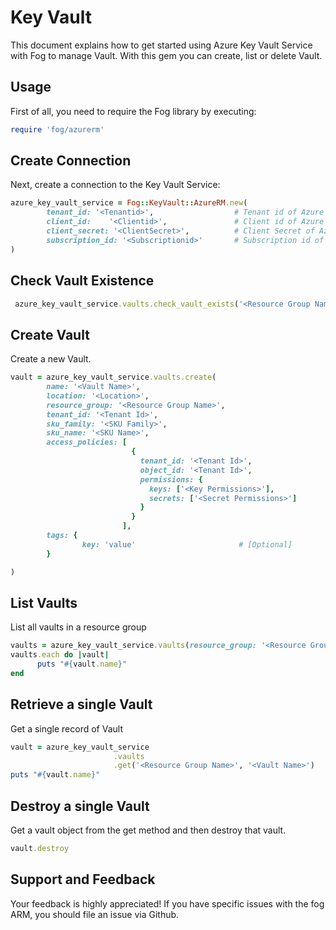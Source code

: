 # Key Vault

This document explains how to get started using Azure Key Vault Service with Fog to manage Vault. With this gem you can create, list or delete Vault.

## Usage

First of all, you need to require the Fog library by executing:

```ruby
require 'fog/azurerm'
```
## Create Connection

Next, create a connection to the Key Vault Service:

```ruby
azure_key_vault_service = Fog::KeyVault::AzureRM.new(
        tenant_id: '<Tenantid>',                  # Tenant id of Azure Active Directory Application
        client_id:    '<Clientid>',               # Client id of Azure Active Directory Application
        client_secret: '<ClientSecret>',          # Client Secret of Azure Active Directory Application
        subscription_id: '<Subscriptionid>'       # Subscription id of an Azure Account
)
```

## Check Vault Existence

```ruby
 azure_key_vault_service.vaults.check_vault_exists('<Resource Group Name>', '<Vault Name>')
```

## Create Vault

Create a new Vault.

```ruby
vault = azure_key_vault_service.vaults.create(
        name: '<Vault Name>',
        location: '<Location>',
        resource_group: '<Resource Group Name>',
        tenant_id: '<Tenant Id>',
        sku_family: '<SKU Family>',
        sku_name: '<SKU Name>',
        access_policies: [
                           {
                             tenant_id: '<Tenant Id>',
                             object_id: '<Tenant Id>',
                             permissions: {
                               keys: ['<Key Permissions>'],
                               secrets: ['<Secret Permissions>']
                             }
                           }
                         ],
        tags: {
                key: 'value'                       # [Optional]
        }

)
```

## List Vaults

List all vaults in a resource group

```ruby
vaults = azure_key_vault_service.vaults(resource_group: '<Resource Group Name>')
vaults.each do |vault|
      puts "#{vault.name}"
end
```

## Retrieve a single Vault

Get a single record of Vault

```ruby
vault = azure_key_vault_service
                       .vaults
                       .get('<Resource Group Name>', '<Vault Name>')
puts "#{vault.name}"
```

## Destroy a single Vault

Get a vault object from the get method and then destroy that vault.

```ruby
vault.destroy
```

## Support and Feedback
Your feedback is highly appreciated! If you have specific issues with the fog ARM, you should file an issue via Github.
